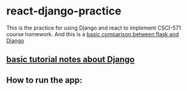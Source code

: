 # react-django-practice

This is the practice for using Django and react to implement CSCI-571 course homework. And this is a [basic comparison between flask and Django](https://www.netsolutions.com/insights/flask-vs-django/)

## [basic tutorial notes about Django](./DjangoTutorials/SettingUp.md)

## How to run the app:
